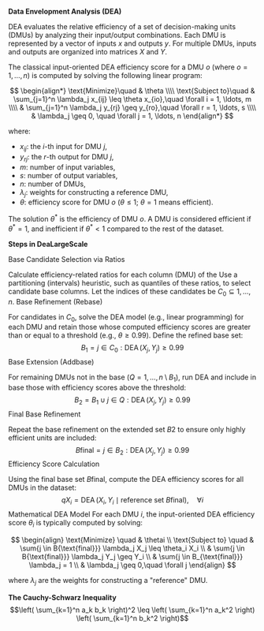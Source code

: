 **Data Envelopment Analysis (DEA)**

DEA evaluates the relative efficiency of a set of decision-making units (DMUs) by analyzing their input/output combinations. Each DMU is represented by a vector of inputs $x$ and outputs $y$. For multiple DMUs, inputs and outputs are organized into matrices $X$ and $Y$.

The classical input-oriented DEA efficiency score for a DMU $o$ (where $o = 1, \ldots, n$) is computed by solving the following linear program:

$$
\begin{align*}
\text{Minimize}\quad & \theta \\\\
\text{Subject to}\quad
    & \sum_{j=1}^n \lambda_j x_{ij} \leq \theta x_{io},\quad \forall i = 1, \ldots, m \\\\
    & \sum_{j=1}^n \lambda_j y_{rj} \geq y_{ro},\quad \forall r = 1, \ldots, s \\\\
    & \lambda_j \geq 0, \quad \forall j = 1, \ldots, n
\end{align*}
$$

where:

- $x_{ij}$: the $i$-th input for DMU $j$,
- $y_{rj}$: the $r$-th output for DMU $j$,
- $m$: number of input variables,
- $s$: number of output variables,
- $n$: number of DMUs,
- $\lambda_j$: weights for constructing a reference DMU,
- $\theta$: efficiency score for DMU $o$ ($\theta \leq 1$; $\theta = 1$ means efficient).

The solution $\theta^*$ is the efficiency of DMU $o$. A DMU is considered efficient if $\theta^* = 1$, and inefficient if $\theta^* < 1$ compared to the rest of the dataset.

**Steps in DeaLargeScale**

Base Candidate Selection via Ratios

Calculate efficiency-related ratios for each column (DMU) of the 
Use a partitioning (intervals) heuristic, such as quantiles of these ratios, to select candidate base columns.
Let the indices of these candidates be $C_0 \subseteq {1, \ldots, n}$.
Base Refinement (Rebase)

For candidates in $C_0$, solve the DEA model (e.g., linear programming) for each DMU and retain those whose computed efficiency scores are greater than or equal to a threshold (e.g., $\theta \geq 0.99$).
Define the refined base set:
$$ B_1 = { j \in C_0 : \operatorname{DEA}(X_j, Y_j) \geq 0.99 } $$
Base Extension (Addbase)

For remaining DMUs not in the base ($Q = {1, \ldots, n} \setminus B_1$), run DEA and include in base those with efficiency scores above the threshold: $$ B_2 = B_1 \cup { j \in Q : \operatorname{DEA}(X_j, Y_j) \geq 0.99 } $$
Final Base Refinement

Repeat the base refinement on the extended set $B2$ to ensure only highly efficient units are included: $$ B{\text{final}} = { j \in B_2 : \operatorname{DEA}(X_j, Y_j) \geq 0.99 } $$
Efficiency Score Calculation

Using the final base set $B{\text{final}}$, compute the DEA efficiency scores for all DMUs in the dataset: $$ qX_i = \operatorname{DEA}(X_i, Y_i \mid \text{reference set } B{\text{final}}), \quad \forall i $$
Mathematical DEA Model
For each DMU $i$, the input-oriented DEA efficiency score $\theta_i$ is typically computed by solving:

$$ \begin{align} \text{Minimize} \quad & \thetai \\ \text{Subject to} \quad & \sum{j \in B{\text{final}}} \lambda_j X_j \leq \theta_i X_i \\ & \sum{j \in B{\text{final}}} \lambda_j Y_j \geq Y_i \\ & \sum{j \in B_{\text{final}}} \lambda_j = 1 \\ & \lambda_j \geq 0,\quad \forall j \end{align} $$

where $\lambda_j$ are the weights for constructing a "reference" DMU.


**The Cauchy-Schwarz Inequality**\
$$\left( \sum_{k=1}^n a_k b_k \right)^2 \leq \left( \sum_{k=1}^n a_k^2 \right) \left( \sum_{k=1}^n b_k^2 \right)$$